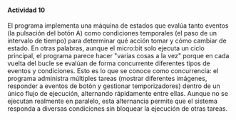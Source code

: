#### Actividad 10

El programa implementa una máquina de estados que evalúa tanto eventos (la pulsación del botón A) como condiciones temporales (el paso de un intervalo de tiempo) para determinar qué acción tomar y cómo cambiar de estado. En otras palabras, aunque el micro:bit solo ejecuta un ciclo principal, el programa parece hacer "varias cosas a la vez" porque en cada vuelta del bucle se evalúan de forma concurrente diferentes tipos de eventos y condiciones. Esto es lo que se conoce como concurrencia: el programa administra múltiples tareas (mostrar diferentes imágenes, responder a eventos de botón y gestionar temporizadores) dentro de un único flujo de ejecución, alternando rápidamente entre ellas. Aunque no se ejecutan realmente en paralelo, esta alternancia permite que el sistema responda a diversas condiciones sin bloquear la ejecución de otras tareas.
